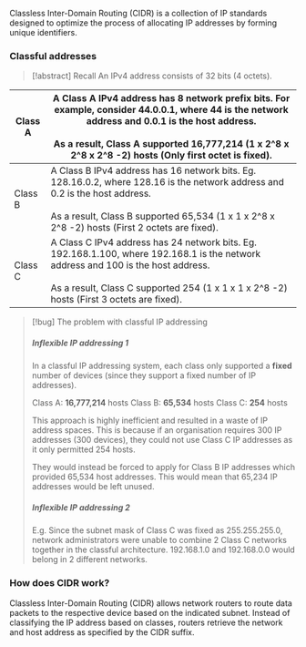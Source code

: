 Classless Inter-Domain Routing (CIDR) is a collection of IP standards designed to optimize the process of allocating IP addresses by forming unique identifiers.

### Classful addresses

>[!abstract] Recall
>An IPv4 address consists of 32 bits (4 octets).

| Class A | A Class A IPv4 address has 8 network prefix bits. For example, consider 44.0.0.1, where 44 is the network address and 0.0.1 is the host address.<br><br>As a result, Class A supported 16,777,214 (1 x 2^8 x 2^8 x 2^8 -2) hosts (Only first octet is fixed).<br> |
| ------- | ----------------------------------------------------------------------------------------------------------------------------------------------------------------------------------------------------------------------------------------------------------------- |
| Class B | A Class B IPv4 address has 16 network bits. Eg. 128.16.0.2, where 128.16 is the network address and 0.2 is the host address.<br><br>As a result, Class B supported 65,534 (1 x 1 x 2^8 x 2^8 -2) hosts (First 2 octets are fixed).<br>                            |
| Class C | A Class C IPv4 address has 24 network bits. Eg. 192.168.1.100, where 192.168.1 is the network address and 100 is the host address.<br><br>As a result, Class C supported 254 (1 x 1 x 1 x 2^8 -2) hosts (First 3 octets are fixed).                               |

>[!bug] The problem with classful IP addressing
>
>##### Inflexible IP addressing 1
>In a classful IP addressing system, each class only supported a **fixed** number of devices (since they support a fixed number of IP addresses).
>
>Class A: **16,777,214** hosts
>Class B: **65,534** hosts
>Class C: **254** hosts
>
>This approach is highly inefficient and resulted in a waste of IP address spaces. This is because if an organisation requires 300 IP addresses (300 devices), they could not use Class C IP addresses as it only permitted 254 hosts. 
>
>They would instead be forced to apply for Class B IP addresses which provided 65,534 host addresses. This would mean that 65,234 IP addresses would be left unused.
>
>##### Inflexible IP addressing 2
>E.g. Since the subnet mask of Class C was fixed as 255.255.255.0, network administrators were unable to combine 2 Class C networks together in the classful architecture. 
>192.168.1.0 and 192.168.0.0 would belong in 2 different networks.

### How does CIDR work?
Classless Inter-Domain Routing (CIDR) allows network routers to route data packets to the respective device based on the indicated subnet. Instead of classifying the IP address based on classes, routers retrieve the network and host address as specified by the CIDR suffix.

